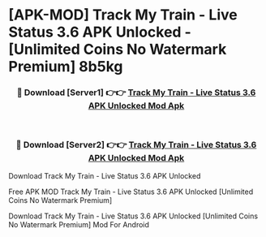 # [APK-MOD] Track My Train - Live Status 3.6 APK Unlocked - [Unlimited Coins No Watermark Premium] 8b5kg



<div align="center">
<h3>🔴 Download [Server1] 👉👉 <a href="https://momento.my/?title=Track_My_Train_-_Live_Status_3.6_APK_Unlocked">Track My Train - Live Status 3.6 APK Unlocked Mod Apk</a></h3><br>

<h3>🔴 Download [Server2] 👉👉 <a href="https://momento.my/?title=Track_My_Train_-_Live_Status_3.6_APK_Unlocked">Track My Train - Live Status 3.6 APK Unlocked Mod Apk</a></h3>
</div>



Download Track My Train - Live Status 3.6 APK Unlocked 

Free APK MOD Track My Train - Live Status 3.6 APK Unlocked [Unlimited Coins No Watermark Premium]

Download Track My Train - Live Status 3.6 APK Unlocked [Unlimited Coins No Watermark Premium] Mod For Android
